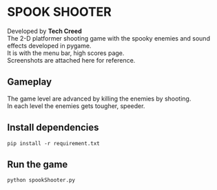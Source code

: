 # SPOOK SHOOTER
Developed by **Tech Creed**</br>
The 2-D platformer shooting game with the spooky enemies and sound effects developed in pygame. </br>
It is with the menu bar, high scores page. </br>
Screenshots are attached here for reference. </br>

## Gameplay
The game level are advanced by killing the enemies by shooting.</br>
In each level the enemies gets tougher, speeder.


## Install dependencies
```
pip install -r requirement.txt
```

## Run the game
```
python spookShooter.py
```


